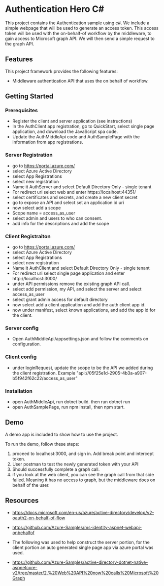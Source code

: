 # Authentication Hero C#

This project contains the Authentication sample using c#. We include a simple webpage that will be used to generate an access token. This access token will be used with the on-behalf-of workflow by the middleware, to gain access to Microsoft graph API. We will then send a simple request to the graph API.

## Features

This project framework provides the following features:

* Middleware authentication API that uses the on behalf of workflow.

## Getting Started

### Prerequisites

- Register the client and server application (see instructions)
- In the AuthClient app registration, go to QuickStart, select single page application, and download the JavaScript spa code. 
- Update the AuthMiddleApi code and AuthSamplePage with the information from app registrations.

### Server Registration

- go to https://portal.azure.com/
- select Azure Active Directory
- select App Registrations
- select new registration 
- Name it AuthServer and select Default Directory Only - single tenant
- For redirect uri select web and enter https://localhost:44351/
- select certificates and secrets, and create a new client secret
- go to expose an API and select set an application id uri
- now select add a scope
- Scope name = access_as_user
- select admin and users to who can consent.
- add info for the descriptions and add the scope


### Client Registraiton
- go to https://portal.azure.com/
- select Azure Active Directory
- select App Registrations
- select new registration 
- Name it AuthClient and select Default Directory Only - single tenant
- For redirect uri select single page application and enter http://localhost:3000/
- under API permissions remove the existing graph API call.
- select add permission, my API, and select the server and select access_as_user
- select grant admin access for default directory
- now select add a client application and add the auth client app id.
- now under manifest, select known applications, and add the app id for the client.


### Server config
- Open AuthMiddleApi/appsettings.json and follow the comments on configuration.

### Client config
- under loginRequest, update the scope to be the API we added during the client registration. Example "api://05f25e1d-2905-4b3a-a907-b5f942f62c22/access_as_user"

### Installation

- open AuthMiddleApi, run dotnet build. then run dotnet run
- open AuthSamplePage, run npm install, then npm start.



## Demo

A demo app is included to show how to use the project.

To run the demo, follow these steps:

1. proceed to localhost:3000, and sign in. Add break point and intercept token.
2. User postman to test the newly generated token with your API
3. Should successfully complete a graph call.
4. if you look at the web client, you can see the graph call from that side failed. Meaning it has no access to graph, but the middleware does on behalf of the user.


## Resources

- https://docs.microsoft.com/en-us/azure/active-directory/develop/v2-oauth2-on-behalf-of-flow
- https://github.com/Azure-Samples/ms-identity-aspnet-webapi-onbehalfof


- The following was used to help construct the server portion, for the client portion an auto generated single page app via azure portal was used.
- https://github.com/Azure-Samples/active-directory-dotnet-native-aspnetcore-v2/tree/master/2.%20Web%20API%20now%20calls%20Microsoft%20Graph

